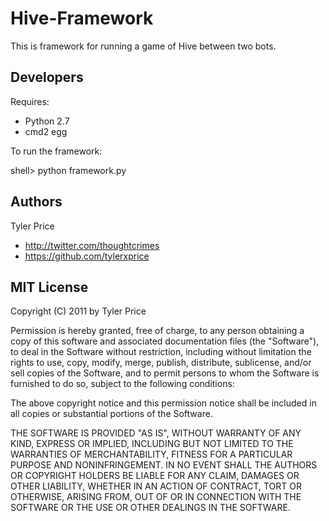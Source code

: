 # Hive-Framework

This is framework for running a game of Hive between two bots.

## Developers

Requires:

 * Python 2.7
 * cmd2 egg

To run the framework:

shell> python framework.py


## Authors

Tyler Price

* http://twitter.com/thoughtcrimes
* https://github.com/tylerxprice


## MIT License

Copyright (C) 2011 by Tyler Price

Permission is hereby granted, free of charge, to any person obtaining a copy
of this software and associated documentation files (the "Software"), to deal
in the Software without restriction, including without limitation the rights
to use, copy, modify, merge, publish, distribute, sublicense, and/or sell
copies of the Software, and to permit persons to whom the Software is
furnished to do so, subject to the following conditions:

The above copyright notice and this permission notice shall be included in
all copies or substantial portions of the Software.

THE SOFTWARE IS PROVIDED "AS IS", WITHOUT WARRANTY OF ANY KIND, EXPRESS OR
IMPLIED, INCLUDING BUT NOT LIMITED TO THE WARRANTIES OF MERCHANTABILITY,
FITNESS FOR A PARTICULAR PURPOSE AND NONINFRINGEMENT. IN NO EVENT SHALL THE
AUTHORS OR COPYRIGHT HOLDERS BE LIABLE FOR ANY CLAIM, DAMAGES OR OTHER
LIABILITY, WHETHER IN AN ACTION OF CONTRACT, TORT OR OTHERWISE, ARISING FROM,
OUT OF OR IN CONNECTION WITH THE SOFTWARE OR THE USE OR OTHER DEALINGS IN
THE SOFTWARE.
